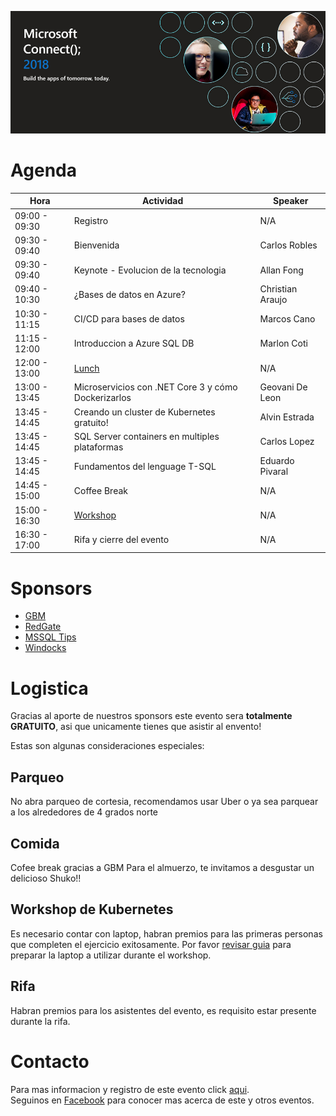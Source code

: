 ![Header](images/header.jpg)

# Agenda


Hora | Actividad | Speaker
--- | --- | --- 
09:00 - 09:30 | Registro | N/A
09:30 - 09:40 | Bienvenida | Carlos Robles
09:30 - 09:40 | Keynote - Evolucion de la tecnologia | Allan Fong
09:40 - 10:30 | ¿Bases de datos en Azure? | Christian Araujo
10:30 - 11:15 | CI/CD para bases de datos | Marcos Cano
11:15 - 12:00 | Introduccion a Azure SQL DB | Marlon Coti
12:00 - 13:00 | [Lunch](#Comida) | N/A
13:00 - 13:45 | Microservicios con .NET Core 3 y cómo Dockerizarlos | Geovani De Leon
13:45 - 14:45 | Creando un cluster de Kubernetes gratuito! | Alvin Estrada
13:45 - 14:45 | SQL Server containers en multiples plataformas | Carlos Lopez
13:45 - 14:45 | Fundamentos del lenguage T-SQL | Eduardo Pivaral
14:45 - 15:00 | Coffee Break | N/A
15:00 - 16:30 | [Workshop](#Workshop) | N/A
16:30 - 17:00 | Rifa y cierre del evento | N/A

# Sponsors

* [GBM]()
* [RedGate]()
* [MSSQL Tips]()
* [Windocks]()

# Logistica

Gracias al aporte de nuestros sponsors este evento sera **totalmente GRATUITO**, asi que unicamente tienes que asistir al envento!

Estas son algunas consideraciones especiales:

## Parqueo
No abra parqueo de cortesia, recomendamos usar Uber o ya sea parquear a los alrededores de 4 grados norte

## Comida
Cofee break gracias a GBM
Para el almuerzo, te invitamos a desgustar un delicioso Shuko!!

## Workshop de Kubernetes
Es necesario contar con laptop, habran premios para las primeras personas que completen el ejercicio exitosamente.
Por favor [revisar guia](Workshop.md) para preparar la laptop a utilizar durante el workshop.

## Rifa
Habran premios para los asistentes del evento, es requisito estar presente durante la rifa.


# Contacto
Para mas informacion y registro de este evento click [aqui](https://www.eventbrite.ca/e/modern-migration-tour-2019-guatemala-tickets-61944098466).  
Seguinos en [Facebook](https://www.facebook.com/groups/gtssug/) para conocer mas acerca de este y otros eventos.

